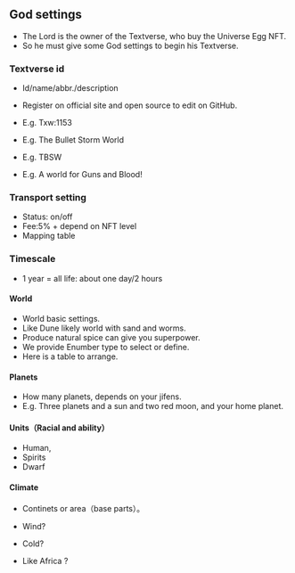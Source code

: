 ## God settings

+ The Lord is the owner of the Textverse, who buy the Universe Egg NFT.
+ So he must give some God settings to begin his Textverse.

### Textverse id

+ Id/name/abbr./description

+ Register on official site and open source to edit on GitHub.
+ E.g. Txw:1153
+ E.g. The Bullet Storm World
+ E.g. TBSW
+ E.g. A world for Guns and Blood!

### Transport setting

+ Status: on/off
+ Fee:5% + depend on NFT level
+ Mapping table

### Timescale

+ 1 year = all life: about one day/2 hours

####  World

+ World basic settings.
+ Like Dune likely world with sand and worms.
+ Produce natural spice can give you superpower.
+ We provide Enumber type to select or define.
+ Here is a table to arrange.

#### Planets

+ How many planets, depends on your jifens.
+ E.g. Three planets and a sun and two red moon, and your home planet.

#### Units（Racial and ability）

+ Human,
+ Spirits
+ Dwarf

#### Climate

+ Continets or area（base parts）。

+ Wind?
+ Cold?
+ Like Africa ?

